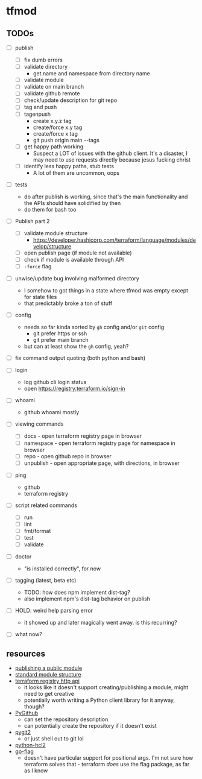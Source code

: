 # tfmod

## TODOs

- [ ] publish
  - [ ] fix dumb errors
  - [ ] validate directory
    - get name and namespace from directory name
  - [ ] validate module
  - [ ] validate on main branch
  - [ ] validate github remote
  - [ ] check/update description for git repo
  - [ ] tag and push
  - [ ] tagenpush
    - create x.y.z tag
    - create/force x.y tag
    - create/force x tag
    - git push origin main --tags
  - [ ] get happy path working
    - Suspect a LOT of issues with the github client. It's a disaster, I may
      need to use requests directly because jesus fucking christ
  - [ ] identify less happy paths, stub tests
    - A lot of them are uncommon, oops
- [ ] tests
  - do after publish is working, since that's the main functionality and the
    APIs should have solidified by then
  - do them for bash too
- [ ] Publish part 2
  - [ ] validate module structure
    - <https://developer.hashicorp.com/terraform/language/modules/develop/structure>
  - [ ] open publish page (if module not available)
  - [ ] check if module is available through API
  - [ ] `-force` flag
- [ ] unwise/update bug involving malformed directory
  - I somehow to got things in a state where tfmod was empty except for
    state files
  - that predictably broke a ton of stuff
- [ ] config
  - needs so far kinda sorted by `gh` config and/or `git` config
    - git prefer https or ssh
    - git prefer main branch
  - but can at least show the `gh` config, yeah?
- [ ] fix command output quoting (both python and bash)
- [ ] login
  - log github cli login status
  - open <https://registry.terraform.io/sign-in>
- [ ] whoami
  - github whoami mostly
- [ ] viewing commands
  - [ ] docs - open terraform registry page in browser
  - [ ] namespace - open terraform registry page for namespace in browser
  - [ ] repo - open github repo in browser
  - [ ] unpublish - open appropriate page, with directions, in browser
- [ ] ping
  - github
  - terraform registry
- [ ] script related commands
  - [ ] run
  - [ ] lint
  - [ ] fmt/format
  - [ ] test
  - [ ] validate
- [ ] doctor
  - "is installed correctly", for now
- [ ] tagging (latest, beta etc)
  - TODO: how does npm implement dist-tag?
  - also implement npm's dist-tag behavior on publish
- [ ] HOLD: weird help parsing error
  - it showed up and later magically went away. is this recurring?
- [ ] what now?


## resources

- [publishing a public module](https://developer.hashicorp.com/terraform/registry/modules/publish)
- [standard module structure](https://developer.hashicorp.com/terraform/language/modules/develop/structure)
- [terraform registry http api](https://developer.hashicorp.com/terraform/registry/api-docs)
  - it looks like it doesn't support creating/publishing a module, might need
    to get creative
  - potentially worth writing a Python client library for it anyway, though?
- [PyGithub](https://github.com/PyGithub/PyGithub)
  - can set the repository description
  - can potentially create the repository if it doesn't exist
- [pygit2](https://github.com/libgit2/pygit2)
  - or just shell out to git lol
- [python-hcl2](https://pypi.org/project/python-hcl2/)
- [go-flag](https://github.com/jfhbrook/go-flag)
  - doesn't have particular support for positional args. I'm not sure how
    terraform solves that - terraform *does* use the flag package, as far as
    I know
